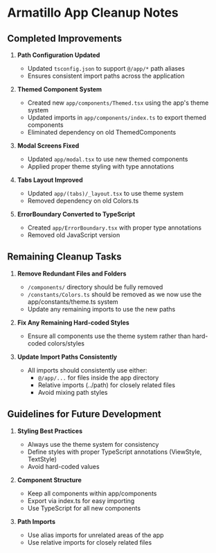 # Armatillo App Cleanup Notes

## Completed Improvements

1. **Path Configuration Updated**
   - Updated `tsconfig.json` to support `@/app/*` path aliases
   - Ensures consistent import paths across the application

2. **Themed Component System**
   - Created new `app/components/Themed.tsx` using the app's theme system
   - Updated imports in `app/components/index.ts` to export themed components
   - Eliminated dependency on old ThemedComponents

3. **Modal Screens Fixed**
   - Updated `app/modal.tsx` to use new themed components
   - Applied proper theme styling with type annotations

4. **Tabs Layout Improved**
   - Updated `app/(tabs)/_layout.tsx` to use theme system
   - Removed dependency on old Colors.ts

5. **ErrorBoundary Converted to TypeScript**
   - Created `app/ErrorBoundary.tsx` with proper type annotations
   - Removed old JavaScript version

## Remaining Cleanup Tasks

1. **Remove Redundant Files and Folders**
   - `/components/` directory should be fully removed
   - `/constants/Colors.ts` should be removed as we now use the app/constants/theme.ts system
   - Update any remaining imports to use the new paths

2. **Fix Any Remaining Hard-coded Styles**
   - Ensure all components use the theme system rather than hard-coded colors/styles

3. **Update Import Paths Consistently**
   - All imports should consistently use either:
     - `@/app/...` for files inside the app directory
     - Relative imports (../path) for closely related files
     - Avoid mixing path styles

## Guidelines for Future Development

1. **Styling Best Practices**
   - Always use the theme system for consistency
   - Define styles with proper TypeScript annotations (ViewStyle, TextStyle)
   - Avoid hard-coded values

2. **Component Structure**
   - Keep all components within app/components
   - Export via index.ts for easy importing
   - Use TypeScript for all new components

3. **Path Imports**
   - Use alias imports for unrelated areas of the app
   - Use relative imports for closely related files
